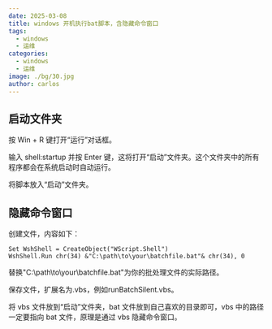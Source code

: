 ```yaml
---
date: 2025-03-08
title: windows 开机执行bat脚本，含隐藏命令窗口
tags:
  - windows
  - 运维
categories:
  - windows
  - 运维
image: ./bg/30.jpg
author: carlos
---
```


## 启动文件夹

按 Win + R 键打开“运行”对话框。

输入 shell:startup 并按 Enter 键，这将打开“启动”文件夹。这个文件夹中的所有程序都会在系统启动时自动运行。

将脚本放入“启动”文件夹‌。

## 隐藏命令窗口

创建文件，内容如下：

```
Set WshShell = CreateObject("WScript.Shell")
WshShell.Run chr(34) &"C:\path\to\your\batchfile.bat"& chr(34), 0
```

替换"C:\path\to\your\batchfile.bat"为你的批处理文件的实际路径。

保存文件，扩展名为.vbs，例如runBatchSilent.vbs。

将 vbs 文件放到“启动”文件夹，bat 文件放到自己喜欢的目录即可，vbs 中的路径一定要指向 bat 文件，原理是通过 vbs 隐藏命令窗口。